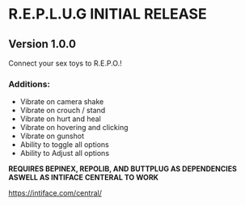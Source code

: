 # R.E.P.L.U.G INITIAL RELEASE
## Version 1.0.0
Connect your sex toys to R.E.P.O.!

### Additions:
- Vibrate on camera shake
- Vibrate on crouch / stand
- Vibrate on hurt and heal
- Vibrate on hovering and clicking 
- Vibrate on gunshot
- Ability to toggle all options
- Ability to Adjust all options

**REQUIRES BEPINEX, REPOLIB, AND BUTTPLUG AS DEPENDENCIES ASWELL AS INTIFACE CENTERAL TO WORK**

https://intiface.com/central/

